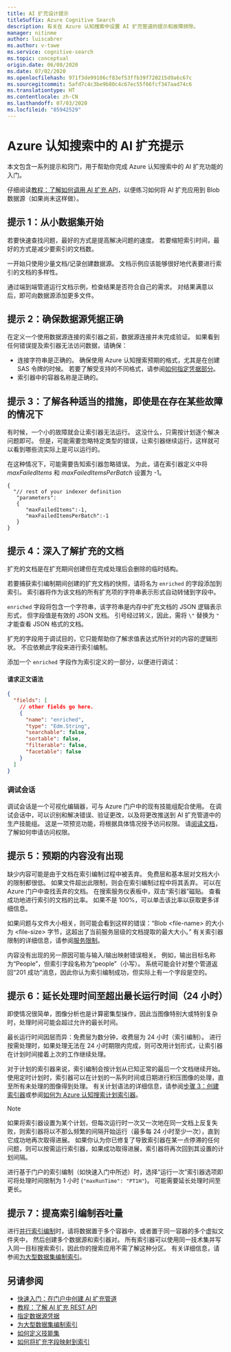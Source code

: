 ```yaml
---
title: AI 扩充设计提示
titleSuffix: Azure Cognitive Search
description: 有关在 Azure 认知搜索中设置 AI 扩充管道的提示和故障排除。
manager: nitinme
author: luiscabrer
ms.author: v-tawe
ms.service: cognitive-search
ms.topic: conceptual
origin.date: 06/08/2020
ms.date: 07/02/2020
ms.openlocfilehash: 971f3de99106cf83ef53ffb39f720215d9a6c67c
ms.sourcegitcommit: 5afd7c4c3be9b80c4c67ec55f66fcf347aad74c6
ms.translationtype: HT
ms.contentlocale: zh-CN
ms.lasthandoff: 07/03/2020
ms.locfileid: "85942529"
---
```

# <a name="tips-for-ai-enrichment-in-azure-cognitive-search"></a>Azure 认知搜索中的 AI 扩充提示

本文包含一系列提示和窍门，用于帮助你完成 Azure 认知搜索中的 AI 扩充功能的入门。 

仔细阅读[教程：了解如何调用 AI 扩充 API](cognitive-search-quickstart-blob.md)，以便练习如何将 AI 扩充应用到 Blob 数据源（如果尚未这样做）。

## <a name="tip-1-start-with-a-small-dataset"></a>提示 1：从小数据集开始
若要快速查找问题，最好的方式是提高解决问题的速度。 若要缩短索引时间，最好的方式是减少要索引的文档数。 

一开始只使用少量文档/记录创建数据源。 文档示例应该能够很好地代表要进行索引的文档的多样性。 

通过端到端管道运行文档示例，检查结果是否符合自己的需求。 对结果满意以后，即可向数据源添加更多文件。

## <a name="tip-2-make-sure-your-data-source-credentials-are-correct"></a>提示 2：确保数据源凭据正确
在定义一个使用数据源连接的索引器之前，数据源连接并未完成验证。 如果看到任何错误提及索引器无法访问数据，请确保：
- 连接字符串是正确的。 确保使用 Azure 认知搜索预期的格式，尤其是在创建 SAS 令牌的时候。 若要了解受支持的不同格式，请参阅[如何指定凭据部分](
https://docs.azure.cn/search/search-howto-indexing-azure-blob-storage#how-to-specify-credentials)。
- 索引器中的容器名称是正确的。

## <a name="tip-3-see-what-works-even-if-there-are-some-failures"></a>提示 3：了解各种适当的措施，即使是在存在某些故障的情况下
有时候，一个小的故障就会让索引器无法运行。 这没什么，只需按计划逐个解决问题即可。 但是，可能需要忽略特定类型的错误，让索引器继续运行，这样就可以看到哪些流实际上是可以运行的。

在这种情况下，可能需要告知索引器忽略错误。 为此，请在索引器定义中将 *maxFailedItems* 和 *maxFailedItemsPerBatch* 设置为 -1。

```
{
  "// rest of your indexer definition
   "parameters":
   {
      "maxFailedItems":-1,
      "maxFailedItemsPerBatch":-1
   }
}
```
## <a name="tip-4-looking-at-enriched-documents-under-the-hood"></a>提示 4：深入了解扩充的文档 
扩充的文档是在扩充期间创建但在完成处理后会删除的临时结构。

若要捕获索引编制期间创建的扩充文档的快照，请将名为 ```enriched``` 的字段添加到索引。 索引器将作为该文档的所有扩充项的字符串表示形式自动转储到字段中。

```enriched``` 字段将包含一个字符串，该字符串是内存中扩充文档的 JSON 逻辑表示形式，  但字段值是有效的 JSON 文档。 引号经过转义，因此，需将 `\"` 替换为 `"` 才能查看 JSON 格式的文档。 

扩充的字段用于调试目的，它只能帮助你了解求值表达式所针对的内容的逻辑形状。 不应依赖此字段来进行索引编制。

添加一个 ```enriched``` 字段作为索引定义的一部分，以便进行调试：

#### <a name="request-body-syntax"></a>请求正文语法
```json
{
  "fields": [
    // other fields go here.
    {
      "name": "enriched",
      "type": "Edm.String",
      "searchable": false,
      "sortable": false,
      "filterable": false,
      "facetable": false
    }
  ]
}
```

### <a name="debug-sessions"></a>调试会话

调试会话是一个可视化编辑器，可与 Azure 门户中的现有技能组配合使用。 在调试会话中，可以识别和解决错误、验证更改，以及将更改推送到 AI 扩充管道中的生产技能组。 这是一项预览功能，将根据具体情况授予访问权限。 请[阅读文档](https://docs.azure.cn/search/cognitive-search-debug-session)，了解如何申请访问权限。

## <a name="tip-5-expected-content-fails-to-appear"></a>提示 5：预期的内容没有出现

缺少内容可能是由于文档在索引编制过程中被丢弃。 免费层和基本层对文档大小的限制都很低。 如果文件超出此限制，则会在索引编制过程中将其丢弃。 可以在 Azure 门户中查找丢弃的文档。 在搜索服务仪表板中，双击“索引器”磁贴。 查看成功地进行索引的文档的比率。 如果不是 100%，可以单击该比率以获取更多详细信息。 

如果问题与文件大小相关，则可能会看到这样的错误：“Blob \<file-name> 的大小为 \<file-size> 字节，这超出了当前服务层级的文档提取的最大大小。” 有关索引器限制的详细信息，请参阅[服务限制](search-limits-quotas-capacity.md)。

内容没有出现的另一原因可能与输入/输出映射错误相关。 例如，输出目标名称为“People”，但索引字段名称为“people”（小写）。 系统可能会针对整个管道返回“201 成功”消息，因此你认为索引编制成功，但实际上有一个字段是空的。 

## <a name="tip-6-extend-processing-beyond-maximum-run-time-24-hour-window"></a>提示 6：延长处理时间至超出最长运行时间（24 小时）

即使情况很简单，图像分析也是计算密集型操作，因此当图像特别大或特别复杂时，处理时间可能会超过允许的最长时间。 

最长运行时间因层而异：免费层为数分钟，收费层为 24 小时（索引编制）。 进行按需处理时，如果处理无法在 24 小时期限内完成，则可改用计划形式，让索引器在计划时间接着上次的工作继续处理。 

对于计划的索引器来说，索引编制会按计划从已知正常的最后一个文档继续开始。 使用定时计划时，索引器可以在计划的一系列时间或日期进行积压图像的处理，直至所有未处理的图像得到处理。 有关计划语法的详细信息，请参阅[步骤 3：创建索引器](search-howto-indexing-azure-blob-storage.md#step-3-create-an-indexer)或参阅[如何为 Azure 认知搜索计划索引器](search-howto-schedule-indexers.md)。

> [!NOTE]
> 如果将索引器设置为某个计划，但每次运行时一次又一次地在同一文档上反复失败，则索引器将以不那么频繁的间隔开始运行（最多每 24 小时至少一次），直到它成功地再次取得进展。  如果你认为你已修复了导致索引器在某一点停滞的任何问题，则可以按需运行索引器，如果成功取得进展，索引器将再次回到其设置的计划间隔。

进行基于门户的索引编制（如快速入门中所述）时，选择“运行一次”索引器选项即可将处理时间限制为 1 小时 (`"maxRunTime": "PT1H"`)。 可能需要延长处理时间至更长。

## <a name="tip-7-increase-indexing-throughput"></a>提示 7：提高索引编制吞吐量

进行[并行索引编制](search-howto-large-index.md)时，请将数据置于多个容器中，或者置于同一容器的多个虚拟文件夹中， 然后创建多个数据源和索引器对。 所有索引器可以使用同一技术集并写入同一目标搜索索引，因此你的搜索应用不需了解这种分区。
有关详细信息，请参阅[为大型数据集编制索引](search-howto-indexing-azure-blob-storage.md#indexing-large-datasets)。

## <a name="see-also"></a>另请参阅
+ [快速入门：在门户中创建 AI 扩充管道](cognitive-search-quickstart-blob.md)
+ [教程：了解 AI 扩充 REST API](cognitive-search-tutorial-blob.md)
+ [指定数据源凭据](search-howto-indexing-azure-blob-storage.md#how-to-specify-credentials)
+ [为大型数据集编制索引](search-howto-indexing-azure-blob-storage.md#indexing-large-datasets)
+ [如何定义技能集](cognitive-search-defining-skillset.md)
+ [如何将扩充字段映射到索引](cognitive-search-output-field-mapping.md)
